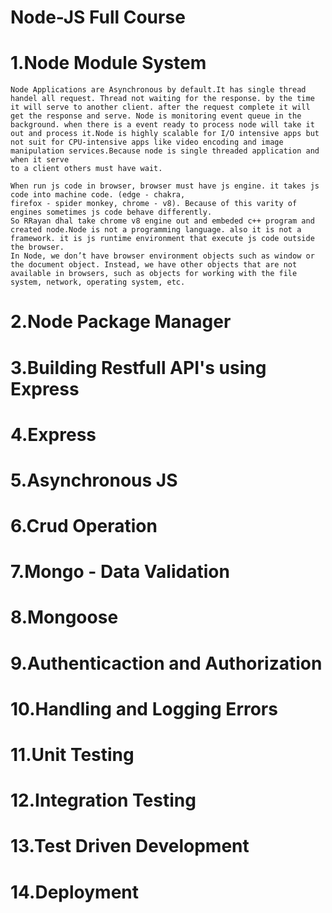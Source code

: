<h1 text-align = "center">Node-JS Full Course <h1/>

# 1.Node Module System

    Node Applications are Asynchronous by default.It has single thread handel all request. Thread not waiting for the response. by the time it will serve to another client. after the request complete it will get the response and serve. Node is monitoring event queue in the background. when there is a event ready to process node will take it out and process it.Node is highly scalable for I/O intensive apps but  not suit for CPU-intensive apps like video encoding and image manipulation services.Because node is single threaded application and when it serve
    to a client others must have wait.

    When run js code in browser, browser must have js engine. it takes js code into machine code. (edge - chakra,
    firefox - spider monkey, chrome - v8). Because of this varity of engines sometimes js code behave differently.
    So RRayan dhal take chrome v8 engine out and embeded c++ program and created node.Node is not a programming language. also it is not a framework. it is js runtime environment that execute js code outside the browser.
    In Node, we don’t have browser environment objects such as window or the document object. Instead, we have other objects that are not available in browsers, such as objects for working with the file system, network, operating system, etc.

# 2.Node Package Manager

# 3.Building Restfull API's using Express

# 4.Express

# 5.Asynchronous JS

# 6.Crud Operation

# 7.Mongo - Data Validation

# 8.Mongoose

# 9.Authenticaction and Authorization

# 10.Handling and Logging Errors

# 11.Unit Testing

# 12.Integration Testing

# 13.Test Driven Development

# 14.Deployment
